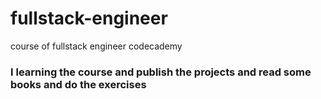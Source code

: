 # fullstack-engineer
course of fullstack engineer codecademy
### I learning the course and publish the projects and read some books and do the exercises 

